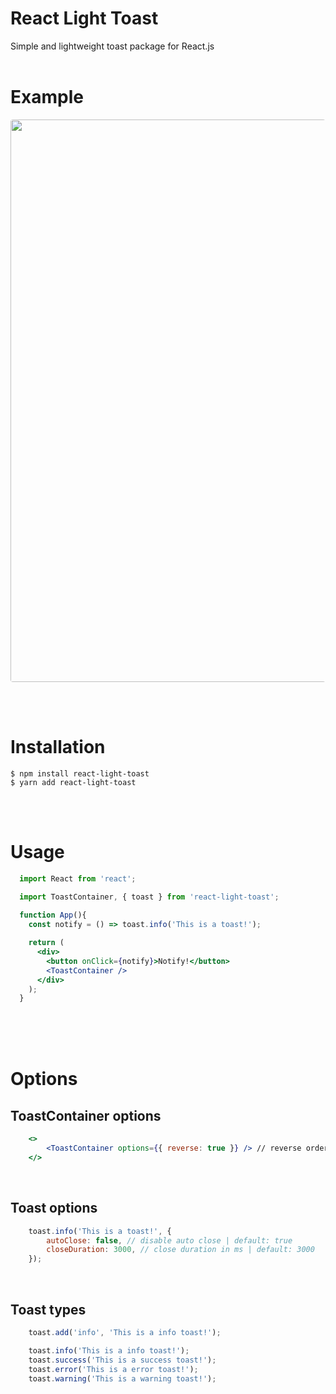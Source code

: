 # React Light Toast
Simple and lightweight toast package for React.js
<br><br>

# Example

<img src="https://i.ibb.co/qsx913G/react-light-toast.png" width="900" style="border-radius:4px" />

<br><br>
# Installation

```
$ npm install react-light-toast
$ yarn add react-light-toast
```
<br><br>

# Usage
```jsx
  import React from 'react';

  import ToastContainer, { toast } from 'react-light-toast';
  
  function App(){
    const notify = () => toast.info('This is a toast!');

    return (
      <div>
        <button onClick={notify}>Notify!</button>
        <ToastContainer />
      </div>
    );
  }
```

<br><br><br>
# Options
## ToastContainer options
```jsx
    <>
        <ToastContainer options={{ reverse: true }} /> // reverse order of last toast (last toast adding to top)
    </>
```
<br>

## Toast options
```js
    toast.info('This is a toast!', {
        autoClose: false, // disable auto close | default: true
        closeDuration: 3000, // close duration in ms | default: 3000
    });
```
<br>

## Toast types
```js
    toast.add('info', 'This is a info toast!');

    toast.info('This is a info toast!');
    toast.success('This is a success toast!');
    toast.error('This is a error toast!');
    toast.warning('This is a warning toast!');
```
<br><br><br>